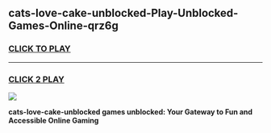 
## cats-love-cake-unblocked-Play-Unblocked-Games-Online-qrz6g
<h3>
<a href="https://premium76.site?title=cats-love-cake-unblocked&ref=25A">CLICK TO PLAY</a></h3>
<hr>

<h3>
<a href="https://premium76.site?title=cats-love-cake-unblocked&ref=25A">CLICK 2 PLAY</a>
  
</h3>

<a href="https://premium76.site?title=cats-love-cake-unblocked&ref=25A"><img src="https://clearcache.store/games.png"></a>


**cats-love-cake-unblocked games unblocked: Your Gateway to Fun and Accessible Online Gaming**
